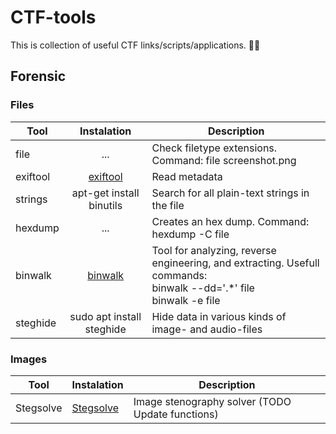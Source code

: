 # CTF-tools

This is collection of useful CTF links/scripts/applications. :mage_man:

## Forensic

### Files
| Tool | Instalation | Description |
|----------|:-:|-------------|
| file | <center>...</center> | Check filetype extensions. Command: file screenshot.png  |
| exiftool | [exiftool](https://linoxide.com/linux-how-to/install-use-exiftool-linux-ubuntu-centos/) | Read metadata |
| strings | apt-get install binutils | Search for all plain-text strings in the file |
| hexdump | ... | Creates an hex dump. Command: hexdump -C file |
| binwalk | [binwalk](https://github.com/ReFirmLabs/binwalk) | Tool for analyzing, reverse engineering, and extracting. Usefull commands: <br /> binwalk --dd='.*' file<br /> binwalk -e file|
| steghide | sudo apt install steghide | Hide data in various kinds of image- and audio-files |



### Images
| Tool | Instalation | Description |
|----------|------|-------------|
| Stegsolve | [Stegsolve](Forensic/Images/Stegsolve.jar) | Image stenography solver (TODO Update functions) |
